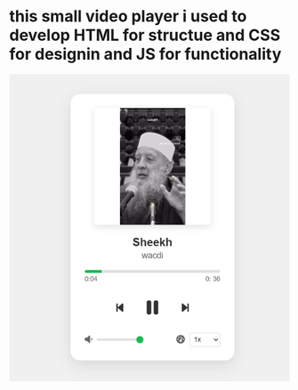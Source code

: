 # this small video player i used to develop HTML for structue and CSS for designin and JS for functionality
![alt text](<exercise 40 JS.PNG>)